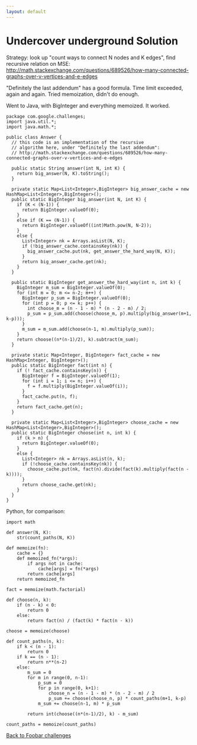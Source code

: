 ```yaml
---
layout: default
---
```

# Undercover underground Solution

Strategy: look up "count ways to connect N nodes and K edges",
find recursive relation on MSE: http://math.stackexchange.com/questions/689526/how-many-connected-graphs-over-v-vertices-and-e-edges

"Definitely the last addendum" has a good formula.
Time limit exceeded, again and again.
Tried memoization, didn't do enough.

Went to Java, with BigInteger and everything memoized.  It worked.


    package com.google.challenges;
    import java.util.*;
    import java.math.*;

    public class Answer {
      // this code is an implementation of the recursive
      // algorithm here, under "Definitely the last addendum":
      // http://math.stackexchange.com/questions/689526/how-many-connected-graphs-over-v-vertices-and-e-edges

      public static String answer(int N, int K) {
        return big_answer(N, K).toString();
      }

      private static Map<List<Integer>,BigInteger> big_answer_cache = new HashMap<List<Integer>,BigInteger>();
      public static BigInteger big_answer(int N, int K) {
        if (K < (N-1)) {
          return BigInteger.valueOf(0);
        }
        else if (K == (N-1)) {
          return BigInteger.valueOf((int)Math.pow(N, N-2));
        }
        else {
          List<Integer> nk = Arrays.asList(N, K);
          if (!big_answer_cache.containsKey(nk)) {
            big_answer_cache.put(nk, get_answer_the_hard_way(N, K));
          }
          return big_answer_cache.get(nk);
        }
      }

      public static BigInteger get_answer_the_hard_way(int n, int k) {
        BigInteger m_sum = BigInteger.valueOf(0);
        for (int m = 0; m <= n-2; m++) {
          BigInteger p_sum = BigInteger.valueOf(0);
          for (int p = 0; p <= k; p++) {
            int choose_m = (n - 1 - m) * (n - 2 - m) / 2;
            p_sum = p_sum.add(choose(choose_m, p).multiply(big_answer(m+1, k-p)));
          }
          m_sum = m_sum.add(choose(n-1, m).multiply(p_sum));
        }
        return choose((n*(n-1)/2), k).subtract(m_sum);
      }

      private static Map<Integer, BigInteger> fact_cache = new HashMap<Integer, BigInteger>();
      public static BigInteger fact(int n) {
        if (! fact_cache.containsKey(n)) {
          BigInteger f = BigInteger.valueOf(1);
          for (int i = 1; i <= n; i++) {
            f = f.multiply(BigInteger.valueOf(i));
          }
          fact_cache.put(n, f);
        }
        return fact_cache.get(n);
      }

      private static Map<List<Integer>,BigInteger> choose_cache = new HashMap<List<Integer>,BigInteger>();
      public static BigInteger choose(int n, int k) {
        if (k > n) {
          return BigInteger.valueOf(0);
        }
        else {
          List<Integer> nk = Arrays.asList(n, k);
          if (!choose_cache.containsKey(nk)) {
            choose_cache.put(nk, fact(n).divide(fact(k).multiply(fact(n - k))));
          }
          return choose_cache.get(nk);
        }
      }
    }

Python, for comparison:

    import math

    def answer(N, K):
        str(count_paths(N, K))

    def memoize(fn):
        cache = {}
        def memoized_fn(*args):
            if args not in cache:
                cache[args] = fn(*args)
            return cache[args]
        return memoized_fn

    fact = memoize(math.factorial)

    def choose(n, k):
        if (n - k) < 0:
            return 0
        else:
            return fact(n) / (fact(k) * fact(n - k))

    choose = memoize(choose)

    def count_paths(n, k):
        if k < (n - 1):
            return 0
        if k == (n - 1):
            return n**(n-2)
        else:
            m_sum = 0
            for m in range(0, n-1):
                p_sum = 0
                for p in range(0, k+1):
                    choose_n = (n - 1 - m) * (n - 2 - m) / 2
                    p_sum += choose(choose_n, p) * count_paths(m+1, k-p)
                m_sum += choose(n-1, m) * p_sum

            return int(choose((n*(n-1)/2), k) - m_sum)

    count_paths = memoize(count_paths)



[Back to Foobar challenges](index.html)

